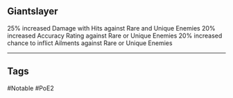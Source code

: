 ## Giantslayer
25% increased Damage with Hits against Rare and Unique Enemies
20% increased Accuracy Rating against Rare or Unique Enemies
20% increased chance to inflict Ailments against Rare or Unique Enemies

---
## Tags
#Notable
#PoE2
